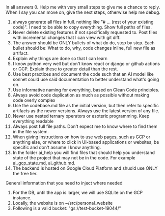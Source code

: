 
In all answers
0. Help me with very small steps to give me a chance to reply. When I say you can move on, give the next steps, otherwise help me debug.
1. always generate all files in full. nothing like "# ... (rest of your existing code)". I need to be able to copy everything. Show full paths of files.
2. Never delete existing features if not specifically requested to. Post files with incremental changes that I can view with git diff.
3. The answer should be ONLY bullets of what do do, step by step. Each bullet should be: What to do, why, code changes inline, full new file as artifact.
4. Explain why things are done so that I can learn
5. I know python very well but don't know react or django or github actions or GCP. Explain these to greater detail than the rest.
6. Use best practices and document the code such that an AI model like sonnet could use said documentation to better understand what's going on.
7. Use informative naming for everything, based on Clean Code principles.
8. Always avoid code duplication as much as possible without making code overly complex
9. Use the codebase.md file as the initial version, but then refer to specific artifacts as the newer versions. Always use the latest version of any file.
10. Never use nested ternary operators or esoteric programming. Keep everything readable 
11. Always post full file paths. Don't expect me to know where to find them in the file system.
12. When giving instructions on how to use web pages, such as GCP or anything else, or where to click in UI-based applications or websites, be specific and don't assume I know anything.
13. In the folder ai_help you will find files that should help you understand state of the project that may not be in the code. For example ai_gcp_state.md, ai_github.md.
14. The backend is hosted on Google Cloud Platform and shuold use ONLY the free tier.

General information that you need to inject where needed 
1. For the DB, until the app is larger, we will use SQLite on the GCP instance.
2. Locally, the website is on ~/src/personal_website
3. Following is a valid bucket: "gs://test-bucket-19044/"
